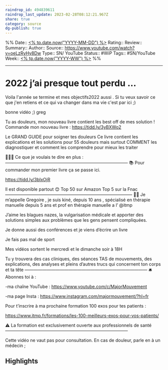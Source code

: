```yaml
---
raindrop_id: 494839611
raindrop_last_update: 2023-02-28T08:12:21.967Z
share: true
category: source
dg-publish: true
---
```


%%
Date:: [<% tp.date.now("YYYY-MM-DD") %>](%3C%25%20tp.date.now(%22YYYY-MM-DD%22)%20%25%3E.md)
Rating::
Review:: 
Summary:: 
Author::
Source:: https://www.youtube.com/watch?v=oeLzRyHy8Dw
Type:: SN/ YouTube
Status:: #WiP
Tags:: #SN/YouTube
Week:: [<% tp.date.now("YYYY-WW") %>](%3C%25%20tp.date.now(%22YYYY-WW%22)%20%25%3E.md)
%%
***
# 2022 j’ai presque tout perdu …

Voila l'année se termine et mes objectifs2022 aussi . 
Si tu veux savoir ce que j'en retiens et ce qui va changer dans ma vie c'est par ici ;)

bonne vidéo ;)
greg



Tu as douleurs, mon nouveau livre contient les best off de mes solution !
Commande mon nouveau livre : 
https://tidd.ly/3yBXWo2

Le GRAND GUIDE pour soigner tes douleurs 
Ce livre contient les explications et les solutions pour 55 douleurs 
mais surtout COMMENT les diagnostiquer et comment les comprendre pour mieux les traiter 



👨🏻‍⚕️ Ce que je voulais te dire en plus  :
————————————————————————————
📚 Pour commander mon premier  livre ça se passe ici.

https://tidd.ly/3bIxOjR 

Il est disponible partout 😊
Top 50 sur Amazon
Top 5 sur la Fnac
—————————————————————————————
🧔🏻 Je m’appelle Gregoire , je suis kiné, depuis 10 ans , spécialisé en thérapie manuelle depuis 5 ans et prof en thérapie manuelle a l’ @itmp

J’aime les blagues nazes, la vulgarisation médicale et apporter des solutions simples aux problèmes que les gens pensent compliquées.

Je donne aussi des conférences et je viens d’écrire un livre

Je fais pas mal de sport

Mes vidéos sortent le  mercredi et le  dimanche soir à 18H


Tu y trouvera des cas cliniques, des séances TAS de mouvements, des explications, des analyses et pleins d’autres trucs qui concernent ton corps et ta tête
————————————————————————————
🛎Abonnes toi à :

-ma chaîne  YouTube :
https://www.youtube.com/c/MajorMouvement

-ma page Insta :
https://www.instagram.com/majormouvement/?hl=fr


Pour t’inscrire à ma prochaine formation 100 exos pour tes patients :

https://www.itmp.fr/formations/les-100-meilleurs-exos-pour-vos-patients/

⚠️ La formation est exclusivement ouverte aux professionnels de santé
————————————————————————————

Cette vidéo ne vaut pas pour consultation. En cas de douleur, parle en à un médecin ;

## Highlights

